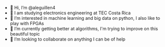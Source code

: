 - 👋 Hi, I’m @aleguillen4
- 👀 I am studying electronics engineering at TEC Costa Rica
- 👀 I’m interested in machine learning and big data on python, I also like to play with FPGAs
- 🌱 I’m currently getting better at algorithms, I'm trying to improve on this beautiful topic
- 💞️ I’m looking to collaborate on anything I can be of help

<!---
aleguillen4/aleguillen4 is a ✨ special ✨ repository because its `README.md` (this file) appears on your GitHub profile.
You can click the Preview link to take a look at your changes.
--->

